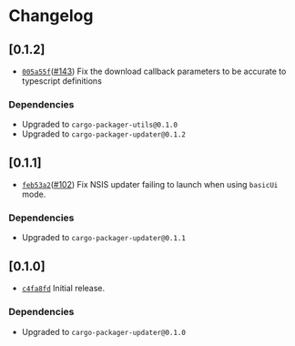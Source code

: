 # Changelog

## \[0.1.2]

- [`005a55f`](https://www.github.com/crabnebula-dev/cargo-packager/commit/005a55fb27b92503b3d6f936cffb088ccf346c40)([#143](https://www.github.com/crabnebula-dev/cargo-packager/pull/143)) Fix the download callback parameters to be accurate to typescript definitions

### Dependencies

- Upgraded to `cargo-packager-utils@0.1.0`
- Upgraded to `cargo-packager-updater@0.1.2`

## \[0.1.1]

- [`feb53a2`](https://www.github.com/crabnebula-dev/cargo-packager/commit/feb53a2f16ef2c8d93ff2d73a4eb318490f33471)([#102](https://www.github.com/crabnebula-dev/cargo-packager/pull/102)) Fix NSIS updater failing to launch when using `basicUi` mode.

### Dependencies

- Upgraded to `cargo-packager-updater@0.1.1`

## \[0.1.0]

- [`c4fa8fd`](https://www.github.com/crabnebula-dev/cargo-packager/commit/c4fa8fd6334b7fd0c32710ea2df0b54aa6bde713) Initial release.

### Dependencies

- Upgraded to `cargo-packager-updater@0.1.0`
